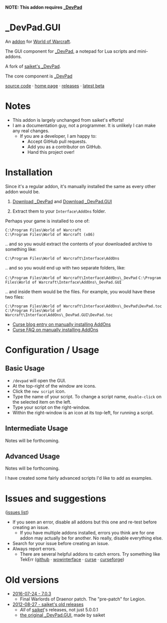 **NOTE:  This addon requires [_DevPad](https://github.com/spiralofhope/_DevPad)**

# _DevPad.GUI

An 
[addon](http://blog.spiralofhope.com/?p=17845)
for 
[World of Warcraft](http://blog.spiralofhope.com/?p=2987).

The GUI component for [_DevPad](https://github.com/spiralofhope/_DevPad), a notepad for Lua scripts and mini-addons.

A fork of 
[saiket's _DevPad](https://github.com/Saiket/wow-saiket/_DevPad.GUI).

The core component is 
[_DevPad](https://github.com/spiralofhope/_DevPad)

[source code](https://github.com/spiralofhope/_DevPad.GUI)
 · [home page](http://blog.spiralofhope.com/?p=17397)
 · [releases](https://github.com/spiralofhope/_DevPad.GUI/releases)
 · [latest beta](https://github.com/spiralofhope/_DevPad.GUI/archive/master.zip)



# Notes

- This addon is largely unchanged from saiket's efforts!
- I am a documentation guy, not a programmer.  It is unlikely I can make any real changes.
  -  If you are a developer, I am happy to:
     -  Accept GitHub pull requests.
     -  Add you as a contributor on GitHub.
     -  Hand this project over!



# Installation

Since it's a regular addon, it's manually installed the same as every other addon would be.

1) [Download _DevPad](https://github.com/spiralofhope/_DevPad/releases) 
and
   [Download _DevPad.GUI](https://github.com/spiralofhope/_DevPad.GUI/releases) 

2) Extract them to your `Interface\AddOns` folder.

Perhaps your game is installed to one of:

  `C:\Program Files\World of Warcraft` <br />
  `C:\Program Files\World of Warcraft (x86)` 

.. and so you would extract the contents of your downloaded archive to something like:

  `C:\Program Files\World of Warcraft\Interface\AddOns` 

.. and so you would end up with two separate folders, like:

  `C:\Program Files\World of Warcraft\Interface\AddOns\_DevPad`
  `C:\Program Files\World of Warcraft\Interface\AddOns\_DevPad.GUI`

.. and inside them would be the files.  For example, you would have these two files:

  `C:\Program Files\World of Warcraft\Interface\AddOns\_DevPad\DevPad.toc`
  `C:\Program Files\World of Warcraft\Interface\AddOns\_DevPad.GUI\DevPad.toc`


- [Curse blog entry on manually installing AddOns](https://support.curse.com/hc/en-us/articles/204270005)
- [Curse FAQ on manually installing AddOns](https://mods.curse.com/faqs/wow-addons#manual)


# Configuration / Usage

## Basic Usage

- `/devpad` will open the GUI.
- At the top-right of the window are icons.
- Click the `new script` icon.
- Type the name of your script.  To change a script name, `double-click` on the selected item on the left.
- Type your script on the right-window.
- Within the right-window is an icon at its top-left, for running a script.



## Intermediate Usage

Notes will be forthcoming.



## Advanced Usage

Notes will be forthcoming.

I have created some fairly advanced scripts I'd like to add as examples.



# Issues and suggestions

([issues list](https://github.com/spiralofhope/_DevPad.GUI/issues))

- If you seen an error, disable all addons but this one and re-test before creating an issue.
  -  If you have multiple addons installed, errors you think are for one addon may actually be for another.  No really, disable everything else.
- Search for your issue before creating an issue.
- Always report errors.
  -  There are several helpful addons to catch errors.  Try something like TekErr ([github](https://github.com/TekNoLogic/tekErr) &middot;  [wowinterface](http://www.wowinterface.com/downloads/info6681) &middot; [curse](https://mods.curse.com/project/103101) &middot; [curseforge](https://www.curseforge.com/projects/103101/))



# Old versions

- [2016-07-24 - 7.0.3](https://github.com/spiralofhope/_DevPad.GUI/archive/7.0.3.zip)
  -  Final Warlords of Draenor patch.  The "pre-patch" for Legion.
- [2012-08-27 - saiket's old releases](https://github.com/spiralofhope/_DevPad.GUI/archive/5.0.0.1.zip)
  -  *All* of [saiket](https://github.com/saiket/)'s releases, not just 5.0.0.1
  - [the original _DevPad.GUI](https://github.com/Saiket/wow-saiket/_DevPad.GUI), made by saiket

